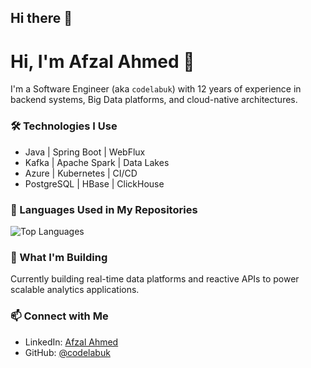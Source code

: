 ## Hi there 👋

<!--
**codelabuk/codelabuk** is a ✨ _special_ ✨ repository because its `README.md` (this file) appears on your GitHub profile.

Here are some ideas to get you started:

- 🔭 I’m currently working on ...
- 🌱 I’m currently learning ...
- 👯 I’m looking to collaborate on ...
- 🤔 I’m looking for help with ...
- 💬 Ask me about ...
- 📫 How to reach me: ...
- 😄 Pronouns: ...
- ⚡ Fun fact: ...
-->


# Hi, I'm Afzal Ahmed 👋

I'm a Software Engineer (aka `codelabuk`) with 12 years of experience in backend systems, Big Data platforms, and cloud-native architectures.

### 🛠️ Technologies I Use
- Java | Spring Boot | WebFlux
- Kafka | Apache Spark | Data Lakes
- Azure | Kubernetes | CI/CD
- PostgreSQL | HBase | ClickHouse

### 🧠 Languages Used in My Repositories
![Top Languages](https://github-readme-stats.vercel.app/api/top-langs/?username=codelabuk&layout=compact&theme=tokyonight)

### 🚀 What I'm Building
Currently building real-time data platforms and reactive APIs to power scalable analytics applications.

### 📫 Connect with Me
- LinkedIn: [Afzal Ahmed](https://www.linkedin.com/in/afzal-ahmed-a1205511b/)
- GitHub: [@codelabuk](https://github.com/codelabuk)

